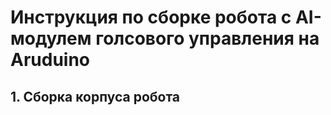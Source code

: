 # Инструкция по сборке робота с AI-модулем голсового управления на Aruduino
## 1. Сборка корпуса робота
